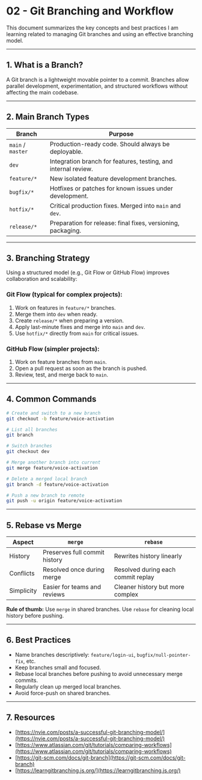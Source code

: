 # 02 - Git Branching and Workflow

This document summarizes the key concepts and best practices I am learning related to managing Git branches and using an effective branching model.

---

## 1. What is a Branch?

A Git branch is a lightweight movable pointer to a commit. Branches allow parallel development, experimentation, and structured workflows without affecting the main codebase.

---

## 2. Main Branch Types

| Branch            | Purpose                                                        |
| ----------------- | -------------------------------------------------------------- |
| `main` / `master` | Production-ready code. Should always be deployable.            |
| `dev`             | Integration branch for features, testing, and internal review. |
| `feature/*`       | New isolated feature development branches.                     |
| `bugfix/*`        | Hotfixes or patches for known issues under development.        |
| `hotfix/*`        | Critical production fixes. Merged into `main` and `dev`.       |
| `release/*`       | Preparation for release: final fixes, versioning, packaging.   |

---

## 3. Branching Strategy

Using a structured model (e.g., Git Flow or GitHub Flow) improves collaboration and scalability:

### Git Flow (typical for complex projects):

1. Work on features in `feature/*` branches.
2. Merge them into `dev` when ready.
3. Create `release/*` when preparing a version.
4. Apply last-minute fixes and merge into `main` and `dev`.
5. Use `hotfix/*` directly from `main` for critical issues.

### GitHub Flow (simpler projects):

1. Work on feature branches from `main`.
2. Open a pull request as soon as the branch is pushed.
3. Review, test, and merge back to `main`.

---

## 4. Common Commands

```bash
# Create and switch to a new branch
git checkout -b feature/voice-activation

# List all branches
git branch

# Switch branches
git checkout dev

# Merge another branch into current
git merge feature/voice-activation

# Delete a merged local branch
git branch -d feature/voice-activation

# Push a new branch to remote
git push -u origin feature/voice-activation
```

---

## 5. Rebase vs Merge

| Aspect     | `merge`                       | `rebase`                           |
| ---------- | ----------------------------- | ---------------------------------- |
| History    | Preserves full commit history | Rewrites history linearly          |
| Conflicts  | Resolved once during merge    | Resolved during each commit replay |
| Simplicity | Easier for teams and reviews  | Cleaner history but more complex   |

**Rule of thumb:** Use `merge` in shared branches. Use `rebase` for cleaning local history before pushing.

---

## 6. Best Practices

* Name branches descriptively: `feature/login-ui`, `bugfix/null-pointer-fix`, etc.
* Keep branches small and focused.
* Rebase local branches before pushing to avoid unnecessary merge commits.
* Regularly clean up merged local branches.
* Avoid force-push on shared branches.

---

## 7. Resources

* [https://nvie.com/posts/a-successful-git-branching-model/](https://nvie.com/posts/a-successful-git-branching-model/)
* [https://www.atlassian.com/git/tutorials/comparing-workflows](https://www.atlassian.com/git/tutorials/comparing-workflows)
* [https://git-scm.com/docs/git-branch](https://git-scm.com/docs/git-branch)
* [https://learngitbranching.js.org/](https://learngitbranching.js.org/)

